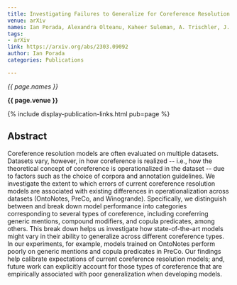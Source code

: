 ```yaml
---
title: Investigating Failures to Generalize for Coreference Resolution Models
venue: arXiv
names: Ian Porada, Alexandra Olteanu, Kaheer Suleman, A. Trischler, J. Cheung
tags:
- arXiv
link: https://arxiv.org/abs/2303.09092
author: Ian Porada
categories: Publications

---
```


*{{ page.names }}*

**{{ page.venue }}**

{% include display-publication-links.html pub=page %}

## Abstract

Coreference resolution models are often evaluated on multiple datasets. Datasets vary, however, in how coreference is realized -- i.e., how the theoretical concept of coreference is operationalized in the dataset -- due to factors such as the choice of corpora and annotation guidelines. We investigate the extent to which errors of current coreference resolution models are associated with existing differences in operationalization across datasets (OntoNotes, PreCo, and Winogrande). Specifically, we distinguish between and break down model performance into categories corresponding to several types of coreference, including coreferring generic mentions, compound modifiers, and copula predicates, among others. This break down helps us investigate how state-of-the-art models might vary in their ability to generalize across different coreference types. In our experiments, for example, models trained on OntoNotes perform poorly on generic mentions and copula predicates in PreCo. Our findings help calibrate expectations of current coreference resolution models; and, future work can explicitly account for those types of coreference that are empirically associated with poor generalization when developing models.